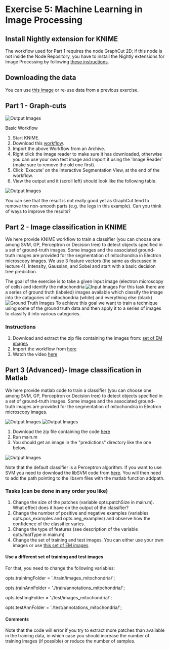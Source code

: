 # Exercise 5: Machine Learning in Image Processing

## Install Nightly extension for KNIME

The workflow used for Part 1 requires the node GraphCut 2D; if this node
is not inside the Node Repository, you have to install the Nightly extensions
for Image Processing by following [these instructions](https://github.com/kmader/Quantitative-Big-Imaging-2015/wiki/KNIME-Setup#install-nightly-image-processing-extensions).

## Downloading the data

You can use [this image](05-files/1_29_s.bmp) or re-use data from a previous exercise.

## Part 1 - Graph-cuts

![Output Images](05-files/GraphCut.png)

Basic Workflow

1. Start KNIME.
2. Download this [workflow](05-files/KNIME_GraphCut.zip).
3. Import the above Workflow from an Archive.
4. Right click the image reader to make sure it has downloaded, otherwise you can use your own test image and import it using the 'Image Reader' (make sure to remove the old one first).
5. Click 'Execute' on the Interactive Segmentation View, at the end of the workflow.
6. View the output and it (scroll left) should look like the following table.

![Output Images](05-files/GraphCut_output.png)

You can see that the result is not really good yet as GraphCut tend to remove the non-smooth parts (e.g. the legs in this example). Can you think of ways to improve the results?

## Part 2 - Image classification in KNIME

We here provide KNIME workflow to train a classifier (you can choose one among SVM, GP, Perceptron or Decision tree) to detect objects specified in a set of ground-truth images. Some images and the associated ground-truth images are provided for the segmentation of mitochondria in Electron microscopy images. We use 3 feature vectors (the same as discussed in lecture 4), Intensity, Gaussian, and Sobel and start with a basic decision tree prediction.

The goal of the exercise is to take a given input image (electron microscopy of cells) and identify the mitochondria
![Input Images](05-files/FIBSLICE0160.png)
For this task there are a series of ground truth (labeled) images available which classify the image into the catagories of mitochondria (white) and everything else (black)
![Ground Truth Images](05-files/FIBSLICE0160_GT.png)
To achieve this goal we want to train a technique using some of the ground truth data and then apply it to a series of images to classify it into various categories.

### Instructions

1. Download and extract the zip file containing the images from: [set of EM images](http://lucchia.free.fr/Mitochondria/EM_images.zip)
1. Import the workflow from [here](05-files/TrainableClusteringWithEMImages.zip?raw=true)
1. Watch the video [here](https://www.youtube.com/watch?v=Y0X204avgp4)

## Part 3 (Advanced)- Image classification in Matlab

We here provide matlab code to train a classifier (you can choose one among SVM, GP, Perceptron or Decision tree) to detect objects specified in a set of ground-truth images. Some images and the associated ground-truth images are provided for the segmentation of mitochondria in Electron microscopy images.

![Output Images](05-files/FIBSLICE0160.png) ![Output Images](05-files/FIBSLICE0160_GT.png)

1. Download the zip file containing the code [here](http://lucchia.free.fr/code/segmentation.zip)
2. Run main.m
3. You should get an image in the "predictions" directory like the one below. 

![Output Images](05-files/classifier_output.png)

Note that the default classifier is a Perceptron algorithm. If you want to use SVM you need to download the libSVM code from [here](http://www.csie.ntu.edu.tw/~cjlin/libsvm/). You will then need to add the path pointing to the libsvm files with the matlab function addpath.

### Tasks (can be done in any order you like)
1. Change the size of the patches (variable opts.patchSize in main.m). What effect does it have on the output of the classifier? 
2. Change the number of positive and negative examples (variables opts.pos_examples and opts.neg_examples) and observe how the confidence of the classifier varies.
3. Change the type of features (see description of the variable opts.featType in main.m)
4. Change the set of training and test images. You can either use your own images or use [this set of EM images](http://lucchia.free.fr/Mitochondria/EM_images.zip)

#### Use a different set of training and test images
For that, you need to change the following variables:

opts.trainImgFolder = './train/images_mitochondria/';

opts.trainAnnFolder = './train/annotations_mitochondria/';

opts.testImgFolder = './test/images_mitochondria/';

opts.testAnnFolder = './test/annotations_mitochondria/';

#### Comments
Note that the code will error if you try to extract more patches than available in the training data, in which case you should increase the number of training images (if possible) or reduce the number of samples.



